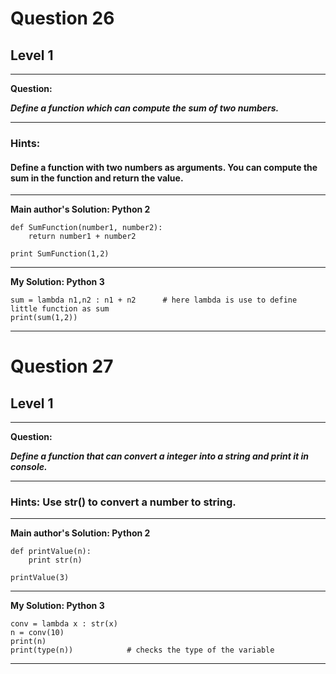 
# Question 26
## Level 1
-----------------

**Question:**

***Define a function which can compute the sum of two numbers.***

----------------------
### Hints:
#### Define a function with two numbers as arguments. You can compute the sum in the function and return the value.

-------------------

**Main author's Solution: Python 2**
```
def SumFunction(number1, number2):
	return number1 + number2

print SumFunction(1,2)
```
----------------
**My Solution: Python 3**
```
sum = lambda n1,n2 : n1 + n2      # here lambda is use to define little function as sum
print(sum(1,2))
```
----------------------------
# Question 27
## Level 1
-----------------

**Question:**

***Define a function that can convert a integer into a string and print it in console.***

----------------------
### Hints: Use str() to convert a number to string.
-------------------

**Main author's Solution: Python 2**
```
def printValue(n):
	print str(n)

printValue(3)
```
----------------

**My Solution: Python 3**
```
conv = lambda x : str(x)
n = conv(10)
print(n)
print(type(n))            # checks the type of the variable
```
---------------------
